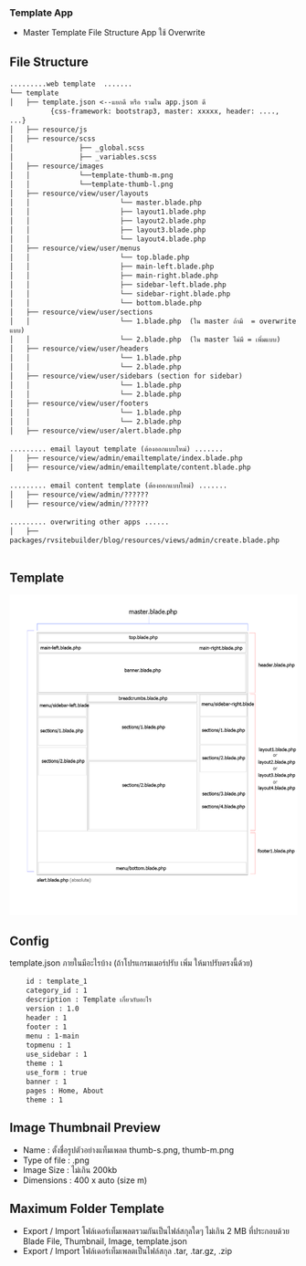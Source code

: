 ### Template App  

- Master Template File Structure App ใช้ Overwrite
  
## File Structure

```text
.........web template  .......
└── template
│   ├── template.json <--แยกดี หรือ รวมใน app.json ดี
          {css-framework: bootstrap3, master: xxxxx, header: ...., ...}
│   ├── resource/js
│   ├── resource/scss
│                ├── _global.scss
│                ├── _variables.scss
│   ├── resource/images
│   │            └──template-thumb-m.png
│   │            └──template-thumb-l.png
│   ├── resource/view/user/layouts
│   │                      └── master.blade.php
│   │                      ├── layout1.blade.php
│   │                      ├── layout2.blade.php
│   │                      ├── layout3.blade.php
│   │                      └── layout4.blade.php
│   ├── resource/view/user/menus
│   │                      └── top.blade.php
│   │                      ├── main-left.blade.php
│   │                      ├── main-right.blade.php
│   │                      ├── sidebar-left.blade.php
│   │                      └── sidebar-right.blade.php
│   │                      └── bottom.blade.php
│   ├── resource/view/user/sections
│   │                      └── 1.blade.php  (ใน master ถ้ามี  = overwrite แบบ)
│   │                      └── 2.blade.php  (ใน master ไม่มี = เพิ่มแบบ)
│   ├── resource/view/user/headers
│   │                      └── 1.blade.php
│   │                      └── 2.blade.php
│   ├── resource/view/user/sidebars (section for sidebar)
│   │                      └── 1.blade.php
│   │                      └── 2.blade.php
│   ├── resource/view/user/footers
│   │                      └── 1.blade.php
│   │                      └── 2.blade.php
│   ├── resource/view/user/alert.blade.php

......... email layout template (ต้องออกแบบใหม่) .......
│   ├── resource/view/admin/emailtemplate/index.blade.php
│   ├── resource/view/admin/emailtemplate/content.blade.php

......... email content template (ต้องออกแบบใหม่) .......
│   ├── resource/view/admin/??????
│   ├── resource/view/admin/??????

......... overwriting other apps ......
│   ├── packages/rvsitebuilder/blog/resources/views/admin/create.blade.php


```

## Template

![DesignerDashboard](images/layout.jpg)

## Config

template.json ภายในมีอะไรบ้าง (ถ้าโปรแกรมเมอร์ปรับ เพิ่ม ให้มาปรับตรงนี้ด้วย)

```text
    id : template_1
    category_id : 1
    description : Template เกี่ยวกับอะไร
    version : 1.0
    header : 1
    footer : 1
    menu : 1-main
    topmenu : 1
    use_sidebar : 1
    theme : 1
    use_form : true
    banner : 1
    pages : Home, About
    theme : 1
 ```

 ## Image Thumbnail Preview
 - Name : ตั้งชื่อรูปตัวอย่างแท็มเพลต thumb-s.png, thumb-m.png 
 - Type of file : .png
 - Image Size : ไม่เกิน 200kb
 - Dimensions : 400 x auto (size m)

 ## Maximum Folder Template
  
- Export / Import โฟล์เดอร์เท็มเพลตรวมกันเป็นไฟล์สกุลใดๆ ไม่เกิน 2 MB ที่ประกอบด้วย Blade File, Thumbnail, Image, template.json 
- Export / Import โฟล์เดอร์เท็มเพลตเป็นไฟล์สกุล .tar, .tar.gz, .zip
